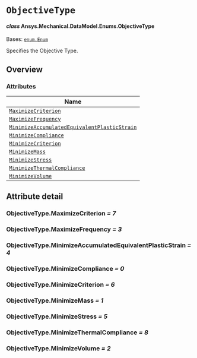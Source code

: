 # `ObjectiveType`

<a id="ansys.mechanical.stubs.v242.Ansys.Mechanical.DataModel.Enums.ObjectiveType"></a>

#### *class* Ansys.Mechanical.DataModel.Enums.ObjectiveType

Bases: [`enum.Enum`](https://docs.python.org/3/library/enum.html#enum.Enum)

Specifies the Objective Type.

<!-- !! processed by numpydoc !! -->

<a id="overview"></a>

## Overview

### Attributes

| Name |
| ----------------------------------------------------------------------------------------------------------- |
| [`MaximizeCriterion`](#ObjectiveType.MaximizeCriterion) |
| [`MaximizeFrequency`](#ObjectiveType.MaximizeFrequency) |
| [`MinimizeAccumulatedEquivalentPlasticStrain`](#ObjectiveType.MinimizeAccumulatedEquivalentPlasticStrain) |
| [`MinimizeCompliance`](#ObjectiveType.MinimizeCompliance) |
| [`MinimizeCriterion`](#ObjectiveType.MinimizeCriterion) |
| [`MinimizeMass`](#ObjectiveType.MinimizeMass) |
| [`MinimizeStress`](#ObjectiveType.MinimizeStress) |
| [`MinimizeThermalCompliance`](#ObjectiveType.MinimizeThermalCompliance) |
| [`MinimizeVolume`](#ObjectiveType.MinimizeVolume) |

<a id="attribute-detail"></a>

## Attribute detail

<a id="ObjectiveType.MaximizeCriterion"></a>

### ObjectiveType.MaximizeCriterion *= 7*

<a id="ObjectiveType.MaximizeFrequency"></a>

### ObjectiveType.MaximizeFrequency *= 3*

<a id="ObjectiveType.MinimizeAccumulatedEquivalentPlasticStrain"></a>

### ObjectiveType.MinimizeAccumulatedEquivalentPlasticStrain *= 4*

<a id="ObjectiveType.MinimizeCompliance"></a>

### ObjectiveType.MinimizeCompliance *= 0*

<a id="ObjectiveType.MinimizeCriterion"></a>

### ObjectiveType.MinimizeCriterion *= 6*

<a id="ObjectiveType.MinimizeMass"></a>

### ObjectiveType.MinimizeMass *= 1*

<a id="ObjectiveType.MinimizeStress"></a>

### ObjectiveType.MinimizeStress *= 5*

<a id="ObjectiveType.MinimizeThermalCompliance"></a>

### ObjectiveType.MinimizeThermalCompliance *= 8*

<a id="ObjectiveType.MinimizeVolume"></a>

### ObjectiveType.MinimizeVolume *= 2*


